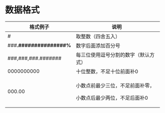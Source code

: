 # 数据格式



| 格式例子                     | 说明                                            |
| ------------------------ | --------------------------------------------- |
| #                        | 取整数（四舍五入）                                     |
| ###**.###############%** | 数字后面添加百分号                                     |
| ###,###,###.#######      | 每三位使用逗号分割的数字（默认方式）                            |
| 0000000000               | 十位整数，不足十位前面补0                                 |
| 000.00                   | <p>小数点前最少三位，不足前面补零，</p><p>小数点后最少两位，不足后面补0</p> |

